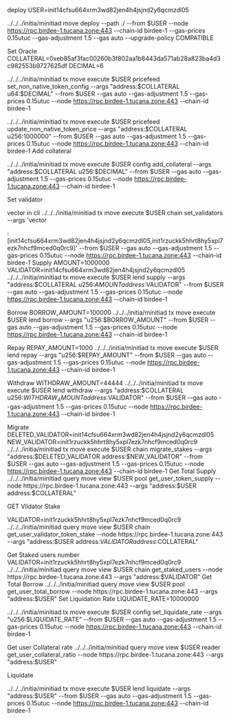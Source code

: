 deploy USER=init14cfsu664xrm3wd82jen4h4jsjnd2y6qcmzdl05

../../../initia/minitiad move deploy --path ./ --from $USER --node https://rpc.birdee-1.tucana.zone:443 --chain-id birdee-1 --gas-prices 0.15utuc --gas-adjustment 1.5 --gas auto --upgrade-policy COMPATIBLE

Set Oracle COLLATERAL=0xeb85af3fac00260b3f802aa1b8443da571ab28a823ba4d3c982553b9727625df DECIMAL=6

../../../initia/minitiad tx move execute $USER pricefeed set_non_native_token_config --args "address:$COLLATERAL u64:$DECIMAL" --from $USER --gas auto --gas-adjustment 1.5 --gas-prices 0.15utuc --node https://rpc.birdee-1.tucana.zone:443 --chain-id birdee-1

../../../initia/minitiad tx move execute $USER pricefeed update_non_native_token_price --args "address:$COLLATERAL u256:1000000" --from $USER --gas auto --gas-adjustment 1.5 --gas-prices 0.15utuc --node https://rpc.birdee-1.tucana.zone:443 --chain-id birdee-1 Add collateral

../../../initia/minitiad tx move execute $USER config add_collateral --args "address:$COLLATERAL u256:$DECIMAL" --from $USER --gas auto --gas-adjustment 1.5 --gas-prices 0.15utuc --node https://rpc.birdee-1.tucana.zone:443 --chain-id birdee-1

Set validator

vector in cli ../../../initia/minitiad tx move execute $USER chain set_validators --args 'vector

:[init14cfsu664xrm3wd82jen4h4jsjnd2y6qcmzdl05,init1rzuckk5hhrt8hy5xpl7ezk7nhcf9mced0q0rc9]' --from $USER --gas auto --gas-adjustment 1.5 --gas-prices 0.15utuc --node https://rpc.birdee-1.tucana.zone:443 --chain-id birdee-1
Supply AMOUNT=1000000 VALIDATOR=init14cfsu664xrm3wd82jen4h4jsjnd2y6qcmzdl05 ../../../initia/minitiad tx move execute $USER lend supply --args "address:$COLLATERAL u256:$AMOUNT address:$VALIDATOR" --from $USER --gas auto --gas-adjustment 1.5 --gas-prices 0.15utuc --node https://rpc.birdee-1.tucana.zone:443 --chain-id birdee-1

Borrow BORROW_AMOUNT=100000 ../../../initia/minitiad tx move execute $USER lend borrow --args "u256:$BORROW_AMOUNT" --from $USER --gas auto --gas-adjustment 1.5 --gas-prices 0.15utuc --node https://rpc.birdee-1.tucana.zone:443 --chain-id birdee-1

Repay REPAY_AMOUNT=1000 ../../../initia/minitiad tx move execute $USER lend repay --args "u256:$REPAY_AMOUNT" --from $USER --gas auto --gas-adjustment 1.5 --gas-prices 0.15utuc --node https://rpc.birdee-1.tucana.zone:443 --chain-id birdee-1

Withdraw WITHDRAW_AMOUNT=44444 ../../../initia/minitiad tx move execute $USER lend withdraw --args "address:$COLLATERAL u256:$WITHDRAW_AMOUNT address:$VALIDATOR" --from $USER --gas auto --gas-adjustment 1.5 --gas-prices 0.15utuc --node https://rpc.birdee-1.tucana.zone:443 --chain-id birdee-1

Migrate DELETED_VALIDATOR=init14cfsu664xrm3wd82jen4h4jsjnd2y6qcmzdl05 NEW_VALIDATOR=init1rzuckk5hhrt8hy5xpl7ezk7nhcf9mced0q0rc9 ../../../initia/minitiad tx move execute $USER chain migrate_stakes --args "address:$DELETED_VALIDATOR address:$NEW_VALIDATOR" --from $USER --gas auto --gas-adjustment 1.5 --gas-prices 0.15utuc --node https://rpc.birdee-1.tucana.zone:443 --chain-id birdee-1 Get Total Supply ../../../initia/minitiad query move view $USER pool get_user_token_supply --node https://rpc.birdee-1.tucana.zone:443 --args "address:$USER address:$COLLATERAL"

GET Vlidator Stake

VALIDATOR=init1rzuckk5hhrt8hy5xpl7ezk7nhcf9mced0q0rc9 ../../../initia/minitiad query move view $USER chain get_user_validator_token_stake --node https://rpc.birdee-1.tucana.zone:443 --args "address:$USER address:$VALIDATOR address:$COLLATERAL"

Get Staked users number VALIDATOR=init1rzuckk5hhrt8hy5xpl7ezk7nhcf9mced0q0rc9 ../../../initia/minitiad query move view $USER chain get_staked_users --node https://rpc.birdee-1.tucana.zone:443 --args "address:$VALIDATOR" Get Total Borrow ../../../initia/minitiad query move view $USER pool get_user_total_borrow --node https://rpc.birdee-1.tucana.zone:443 --args "address:$USER" Set Liquidation Rate LIQUIDATE_RATE=10000000

../../../initia/minitiad tx move execute $USER config set_liquidate_rate --args "u256:$LIQUIDATE_RATE" --from $USER --gas auto --gas-adjustment 1.5 --gas-prices 0.15utuc --node https://rpc.birdee-1.tucana.zone:443 --chain-id birdee-1

Get user Collateral rate ../../../initia/minitiad query move view $USER reader get_user_collateral_ratio --node https://rpc.birdee-1.tucana.zone:443 --args "address:$USER"

Liquidate

../../../initia/minitiad tx move execute $USER lend liquidate --args "address:$USER" --from $USER --gas auto --gas-adjustment 1.5 --gas-prices 0.15utuc --node https://rpc.birdee-1.tucana.zone:443 --chain-id birdee-1